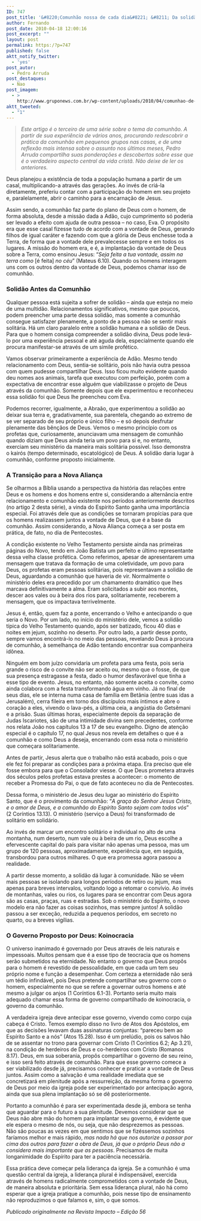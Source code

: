 ```yaml
---
ID: 747
post_title: '&#8220;Comunhão nossa de cada dia&#8221; &#8211; Da solidão para a koinocracia'
author: Fernando
post_date: 2010-04-18 12:00:16
post_excerpt: ""
layout: post
permalink: https:/?p=747
published: false
aktt_notify_twitter:
  - 'yes'
post_autor:
  - Pedro Arruda
post_destaques:
  - Nao
post_imagem:
  - >
    http://www.gruponews.com.br/wp-content/uploads/2010/04/comunhao-de-cada-dia.jpg
aktt_tweeted:
  - "1"
---
```

<blockquote><em>Este artigo é o terceiro de uma série sobre o tema da comunhão. A partir de sua experiência de vários anos, procurando redescobrir a prática da comunhão em pequenos grupos nas casas, e de uma reflexão mais intensa sobre o assunto nos últimos meses, Pedro Arruda compartilha suas ponderações e descobertas sobre esse que é o verdadeiro aspecto central da vida cristã. Não deixe de ler os anteriores. </em></blockquote>
Deus planejou a existência de toda a população humana a partir de um casal, multiplicando-a através das gerações. Ao invés de criá-la diretamente, preferiu contar com a participação do homem em seu projeto e, paralelamente, abrir o caminho para a encarnação de Jesus.

Assim sendo, a comunhão faz parte do plano de Deus com o homem, de forma absoluta, desde a missão dada a Adão, cujo cumprimento só poderia ser levado a efeito com ajuda de outra pessoa – no caso, Eva. O propósito era que esse casal fizesse tudo de acordo com a vontade de Deus, gerando filhos de igual caráter e fazendo com que a glória de Deus enchesse toda a Terra, de forma que a vontade dele prevalecesse sempre e em todos os lugares. A missão do homem era, e é, a implantação da vontade de Deus sobre a Terra, como ensinou Jesus: “<em>Seja feita a tua vontade, assim na terra como</em> [é feita] <em>no céu</em>” (Mateus 6.10). Quando os homens interagem uns com os outros dentro da vontade de Deus, podemos chamar isso de comunhão.
<h3>Solidão Antes da Comunhão</h3>
Qualquer pessoa está sujeita a sofrer de solidão – ainda que esteja no meio de uma multidão. Relacionamentos significativos, mesmo que poucos, podem preencher uma parte dessa solidão, mas somente a comunhão consegue satisfazer plenamente, a ponto de a pessoa não se sentir mais solitária. Há um claro paralelo entre a solidão humana e a solidão de Deus. Para que o homem consiga compreender a solidão divina, Deus pode levá-lo por uma experiência pessoal e até aguda dela, especialmente quando ele procura manifestar-se através de um símile profético.

Vamos observar primeiramente a experiência de Adão. Mesmo tendo relacionamento com Deus, sentia-se solitário, pois não havia outra pessoa com quem pudesse compartilhar Deus. Isso ficou muito evidente quando deu nomes aos animais, tarefa que executou com perfeição, porém com a expectativa de encontrar esse alguém que viabilizasse o projeto de Deus através da comunhão. Somente depois que ele experimentou e reconheceu essa solidão foi que Deus lhe preencheu com Eva.

Podemos recorrer, igualmente, a Abraão, que experimentou a solidão ao deixar sua terra e, gradativamente, sua parentela, chegando ao extremo de se ver separado de seu próprio e único filho – e só depois desfrutar plenamente das bênçãos de Deus. Vemos o mesmo princípio com os profetas que, curiosamente, anunciavam uma mensagem de comunhão quando diziam que Deus ainda teria um povo para si e, no entanto, exerciam seu ministério da maneira mais solitária possível. Isso demonstra o kairós (tempo determinado, escatológico) de Deus. A solidão daria lugar à comunhão, conforme proposto inicialmente.
<h3><strong> </strong>A Transição para a Nova Aliança</h3>
Se olharmos a Bíblia usando a perspectiva da história das relações entre Deus e os homens e dos homens entre si, considerando a alternância entre relacionamento e comunhão existente nos períodos anteriormente descritos (no artigo 2 desta série), a vinda do Espírito Santo ganha uma importância especial. Foi através dele que as condições se tornaram propícias para que os homens realizassem juntos a vontade de Deus, que é a base da comunhão. Assim considerando, a Nova Aliança começa a ser posta em prática, de fato, no dia de Pentecostes.

A condição existente no Velho Testamento persiste ainda nas primeiras páginas do Novo, tendo em João Batista um perfeito e último representante dessa velha classe profética. Como referimos, apesar de apresentarem uma mensagem que tratava da formação de uma coletividade, um povo para Deus, os profetas eram pessoas solitárias, pois representavam a solidão de Deus, aguardando a comunhão que haveria de vir. Normalmente o ministério deles era precedido por um chamamento dramático que lhes marcava definitivamente a alma. Eram solicitados a subir aos montes, descer aos vales ou à beira dos rios para, solitariamente, receberem a mensagem, que os impactava terrivelmente.

Jesus é, então, quem faz a ponte, encerrando o Velho e antecipando o que seria o Novo. Por um lado, no início do ministério dele, vemos a solidão típica do Velho Testamento quando, após ser batizado, ficou 40 dias e noites em jejum, sozinho no deserto. Por outro lado, a partir desse ponto, sempre vamos encontrá-lo no meio das pessoas, revelando Deus à procura de comunhão, à semelhança de Adão tentando encontrar sua companheira idônea.

Ninguém em bom juízo convidaria um profeta para uma festa, pois seria grande o risco de o convite não ser aceito ou, mesmo que o fosse, de que sua presença estragasse a festa, dado o humor desfavorável que tinha a esse tipo de evento. Jesus, no entanto, não somente aceita o convite, como ainda colabora com a festa transformando água em vinho. Já no final de seus dias, ele se interna numa casa de família em Betânia (entre suas idas a Jerusalém), cerra fileira em torno dos discípulos mais íntimos e abre o coração a eles, vivendo o lava-pés, a última ceia, a angústia do Getsêmani e a prisão. Suas últimas horas, especialmente depois da separação de Judas Iscariotes, são de uma intimidade divina sem precedentes, conforme nos relata João nos capítulos 13 a 17 de seu evangelho. Digno de atenção especial é o capítulo 17, no qual Jesus nos revela em detalhes o que é a comunhão e como Deus a deseja, encerrando com essa nota o ministério que começara solitariamente.

Antes de partir, Jesus alerta que o trabalho não está acabado, pois o que ele fez foi preparar as condições para a próxima etapa. Era preciso que ele fosse embora para que o Consolador viesse. O que Deus prometera através dos séculos pelos profetas estava prestes a acontecer: o momento de receber a Promessa do Pai, o que de fato aconteceu no dia de Pentecostes.

Dessa forma, o ministério de Jesus deu lugar ao ministério do Espírito Santo, que é o provimento da comunhão: “<em>A graça do Senhor Jesus Cristo, e o amor de Deus, e a comunhão do Espírito Santo sejam com todos vós</em>” (2 Coríntios 13.13). O ministério (serviço a Deus) foi transformado de solitário em solidário.

Ao invés de marcar um encontro solitário e individual no alto de uma montanha, num deserto, num vale ou à beira de um rio, Deus escolhe a efervescente capital do país para visitar não apenas uma pessoa, mas um grupo de 120 pessoas, aproximadamente, experiência que, em seguida, transbordou para outros milhares. O que era promessa agora passou a realidade.

A partir desse momento, a solidão dá lugar à comunidade. Não se vêem mais pessoas se isolando para longos períodos de retiro ou jejum, mas apenas para breves intervalos, voltando logo a retomar o convívio. Ao invés de montanhas, vales ou rios, os lugares para se encontrar com Deus agora são as casas, praças, ruas e estradas. Sob o ministério do Espírito, o novo modelo era não fazer as coisas sozinhos, mas sempre juntos! A solidão passou a ser exceção, reduzida a pequenos períodos, em secreto no quarto, ou a breves vigílias.
<h3><strong> </strong>O Governo Proposto por Deus: Koinocracia</h3>
O universo inanimado é governado por Deus através de leis naturais e impessoais. Muitos pensam que é a esse tipo de teocracia que os homens serão submetidos na eternidade. No entanto o governo que Deus propôs para o homem é revestido de pessoalidade, em que cada um tem seu próprio nome e função a desempenhar. Com certeza a eternidade não será um tédio infindável, pois Deus pretende compartilhar seu governo com o homem, especialmente no que se refere a governar outros homens e até mesmo a julgar os anjos (1 Coríntios 6.1-3). Portanto seria muito mais adequado chamar essa forma de governo compartilhado de koinocracia, o governo da comunhão.

A verdadeira igreja deve antecipar esse governo, vivendo como corpo cuja cabeça é Cristo. Temos exemplo disso no livro de Atos dos Apóstolos, em que as decisões levavam duas assinaturas conjuntas: “pareceu bem ao Espírito Santo e a nós” (Atos 15.28). Isso é um prelúdio, pois os salvos hão de se assentar no trono para governar com Cristo (1 Coríntios 6.2; Ap 3.21), na condição de herdeiros de Deus e co-herdeiros com Cristo (Romanos 8.17). Deus, em sua soberania, propôs compartilhar o governo de seu reino, e isso será feito através de comunhão. Para que esse governo comece a ser viabilizado desde já, precisamos conhecer e praticar a vontade de Deus juntos. Assim como a salvação é uma realidade imediata que se concretizará em plenitude após a ressurreição, da mesma forma o governo de Deus por meio da igreja pode ser experimentado por antecipação agora, ainda que sua plena implantação só se dê posteriormente.

Portanto a comunhão é para ser experimentada desde já, embora se tenha que aguardar para o futuro a sua plenitude. Devemos considerar que se Deus não abre mão do homem para implantar seu governo, é evidente que ele espera o mesmo de nós, ou seja, que não desprezemos as pessoas. Não são poucas as vezes em que sentimos que se fizéssemos sozinhos faríamos melhor e mais rápido, <em>mas nada há que nos autorize a passar por cima dos outros para fazer a obra de Deus, já que o próprio Deus não a considera mais importante que as pessoas</em>. Precisamos de muita longanimidade do Espírito para ter a paciência necessária.

Essa prática deve começar pela liderança da igreja. Se a comunhão é uma questão central da igreja, a liderança plural é indispensável, exercida através de homens radicalmente comprometidos com a vontade de Deus, de maneira absoluta e prioritária. Sem essa liderança plural, não há como esperar que a igreja pratique a comunhão, pois nesse tipo de ensinamento não reproduzimos o que falamos e, sim, o que somos.

<em>Publicado originalmente na Revista Impacto – Edição 56</em>